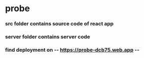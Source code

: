 # probe

### src folder contains source code of react app
### server folder contains server code
### find deployment on -- https://probe-dcb75.web.app --
